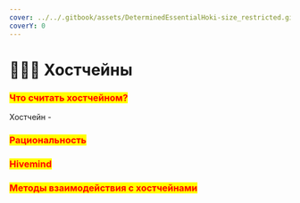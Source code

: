 ```yaml
---
cover: ../../.gitbook/assets/DeterminedEssentialHoki-size_restricted.gif
coverY: 0
---
```


# 👨👩👦 Хостчейны

### <mark style="color:red;">Что считать хостчейном?</mark>

Хостчейн -&#x20;

### <mark style="color:red;">**Рациональность**</mark>

### <mark style="color:red;">Hivemind</mark>

### <mark style="color:red;">Методы взаимодействия с хостчейнами</mark>
